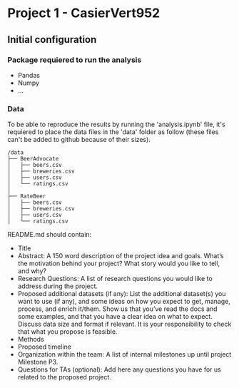 # Project 1 - CasierVert952

## Initial configuration

### Package requiered to run the analysis

- Pandas
- Numpy
- ...

### Data

To be able to reproduce the results by running the 'analysis.ipynb' file, it's requiered to place the data files in the 'data' folder as follow (these files can't be added to github because of their sizes).

```
/data
├── BeerAdvocate
│   ├── beers.csv
│   ├── breweries.csv
│   ├── users.csv
│   └── ratings.csv
│
├── RateBeer
│   ├── beers.csv
│   ├── breweries.csv
│   ├── users.csv
│   └── ratings.csv
```

	


README.md should contain:

- Title
- Abstract: A 150 word description of the project idea and goals. What’s the motivation behind your project? What story would you like to tell, and why?
- Research Questions: A list of research questions you would like to address during the project.
- Proposed	 additional datasets (if any): List the additional dataset(s) you want to use (if any), and some ideas on how you expect to get, manage, process, and enrich it/them. Show us that you’ve read the docs and some examples, and that you have a clear idea on what to expect. Discuss data size and format if relevant. It is your responsibility to check that what you propose is feasible.
- Methods
- Proposed timeline
- Organization within the team: A list of internal milestones up until project Milestone P3.
- Questions for TAs (optional): Add here any questions you have for us related to the proposed project.